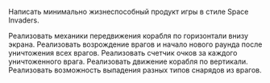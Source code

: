 Написать минимально жизнеспособный продукт игры в стиле Space Invaders.

Реализовать механики передвижения корабля по горизонтали внизу экрана.
Реализовать возрождение врагов и начало нового раунда после уничтожения всех врагов.
Реализовать счетчик очков за каждого уничтоженного врага.
Реализовать движение корабля по вертикали.
Реализовать возможность выпадения разных типов снарядов из врагов.

